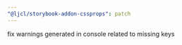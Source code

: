 ```yaml
---
"@ljcl/storybook-addon-cssprops": patch
---
```


fix warnings generated in console related to missing keys
